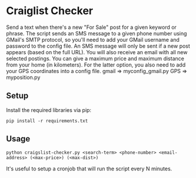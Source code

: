 Craiglist Checker
=================
Send a text when there's a new "For Sale" post for a given keyword or phrase.
The script sends an SMS message to a given phone number using GMail's SMTP protocol, so you'll need to add your GMail username and password to the config file.
An SMS message will only be sent if a new post appears (based on the full URL).
You will also receive an email with all new selected postings.
You can give a maximum price and maximum distance from your home (in kilometers). For the latter option, you also need to add your GPS coordinates into a config file.
gmail => myconfig_gmail.py
GPS => myposition.py

Setup
-----
Install the required libraries via pip:

    pip install -r requirements.txt

Usage
-----
    python craigslist-checker.py <search-term> <phone-number> <email-address> (<max-price>) (<max-dist>)

It's useful to setup a cronjob that will run the script every N minutes.
